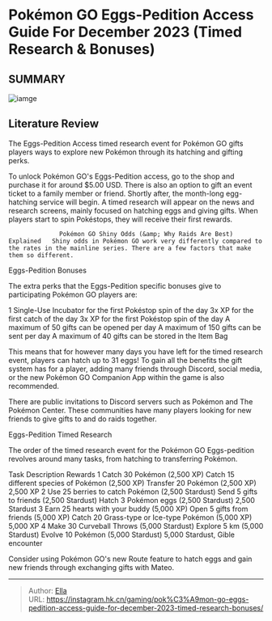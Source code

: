 # Pokémon GO Eggs-Pedition Access Guide For December 2023 (Timed Research &amp; Bonuses)


## SUMMARY 

![iamge](https://static1.srcdn.com/wordpress/wp-content/uploads/2023/12/pok-mon-go-eggs-pedition-access-guide-for-december-2023-timed-research-bonuses.jpg)

## Literature Review

The Eggs-Pedition Access timed research event for Pokémon GO gifts players ways to explore new Pokémon through its hatching and gifting perks.





To unlock Pokémon GO&#39;s Eggs-Pedition access, go to the shop and purchase it for around $5.00 USD. There is also an option to gift an event ticket to a family member or friend. Shortly after, the month-long egg-hatching service will begin. A timed research will appear on the news and research screens, mainly focused on hatching eggs and giving gifts. When players start to spin Pokéstops, they will receive their first rewards.




                  Pokémon GO Shiny Odds (&amp; Why Raids Are Best) Explained   Shiny odds in Pokémon GO work very differently compared to the rates in the mainline series. There are a few factors that make them so different.   


 Eggs-Pedition Bonuses 
          

The extra perks that the Eggs-Pedition specific bonuses give to participating Pokémon GO players are:

  1 Single-Use Incubator for the first Pokéstop spin of the day   3x XP for the first catch of the day   3x XP for the first Pokéstop spin of the day   A maximum of 50 gifts can be opened per day   A maximum of 150 gifts can be sent per day   A maximum of 40 gifts can be stored in the Item Bag  

This means that for however many days you have left for the timed research event, players can hatch up to 31 eggs! To gain all the benefits the gift system has for a player, adding many friends through Discord, social media, or the new Pokémon GO Companion App within the game is also recommended.






There are public invitations to Discord servers such as Pokémon and The Pokémon Center. These communities have many players looking for new friends to give gifts to and do raids together.






 Eggs-Pedition Timed Research 
          

The order of the timed research event for the Pokémon GO Eggs-pedition revolves around many tasks, from hatching to transferring Pokémon.

  Task   Description   Rewards    1     Catch 30 Pokémon (2,500 XP)   Catch 15 different species of Pokémon (2,500 XP)   Transfer 20 Pokémon (2,500 XP)      2,500 XP    2     Use 25 berries to catch Pokémon (2,500 Stardust)   Send 5 gifts to friends (2,500 Stardust)   Hatch 3 Pokémon eggs (2,500 Stardust)      2,500 Stardust    3     Earn 25 hearts with your buddy (5,000 XP)   Open 5 gifts from friends (5,000 XP)   Catch 20 Grass-type or Ice-type Pokémon (5,000 XP)      5,000 XP    4     Make 30 Curveball Throws (5,000 Stardust)   Explore 5 km (5,000 Stardust)   Evolve 10 Pokémon (5,000 Stardust)      5,000 Stardust, Gible encounter   









Consider using Pokémon GO&#39;s new Route feature to hatch eggs and gain new friends through exchanging gifts with Mateo.






---

> Author: [Ella](https://instagram.hk.cn/)  
> URL: https://instagram.hk.cn/gaming/pok%C3%A9mon-go-eggs-pedition-access-guide-for-december-2023-timed-research-bonuses/  

